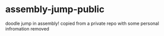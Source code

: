 # assembly-jump-public
 doodle jump in assembly! copied from a private repo with some personal infromation removed
